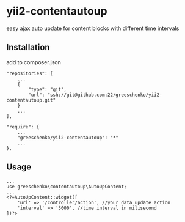 # yii2-contentautoup
easy ajax auto update for content blocks with different time intervals

Installation
------------

add to composer.json

```
"repositories": [
    ...
    {
        "type": "git",
        "url": "ssh://git@github.com:22/greeschenko/yii2-contentautoup.git"
    }
    ...
],

"require": {
    ...
    "greeschenko/yii2-contentautoup": "*"
    ...
},
```

Usage
-----

```
...
use greeschenko\contentautoup\AutoUpContent;
...
<?=AutoUpContent::widget([
    'url' => '/controller/action', //your data update action
    'interval' => '3000', //time interval in milisecond
])?>
```
